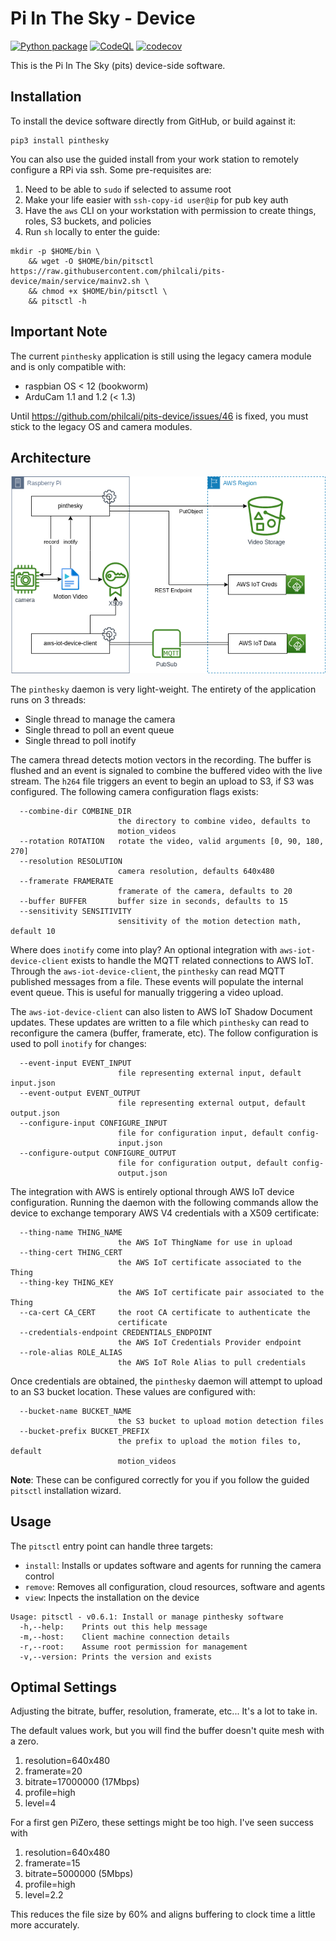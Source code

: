 # Pi In The Sky - Device

[![Python package](https://github.com/philcali/pits-device/actions/workflows/python-package.yml/badge.svg)](https://github.com/philcali/pits-device/actions/workflows/python-package.yml)
[![CodeQL](https://github.com/philcali/pits-device/actions/workflows/codeql-analysis.yml/badge.svg)](https://github.com/philcali/pits-device/actions/workflows/codeql-analysis.yml)
[![codecov](https://codecov.io/gh/philcali/pits-device/branch/main/graph/badge.svg?token=WV9HZSP462)](https://codecov.io/gh/philcali/pits-device)

This is the Pi In The Sky (pits) device-side software.

## Installation

To install the device software directly from GitHub, or build against it:

```
pip3 install pinthesky
```

You can also use the guided install from your work station to remotely configure a RPi via ssh. Some pre-requisites are:

1. Need to be able to `sudo` if selected to assume root
1. Make your life easier with `ssh-copy-id user@ip` for pub key auth
1. Have the `aws` CLI on your workstation with permission to create things, roles, S3 buckets, and policies
1. Run `sh` locally to enter the guide:

```
mkdir -p $HOME/bin \
    && wget -O $HOME/bin/pitsctl https://raw.githubusercontent.com/philcali/pits-device/main/service/mainv2.sh \
    && chmod +x $HOME/bin/pitsctl \
    && pitsctl -h
```

## Important Note

The current `pinthesky` application is still using the legacy camera module and is only compatible with:

- raspbian OS < 12 (bookworm)
- ArduCam 1.1 and 1.2 (< 1.3)

Until https://github.com/philcali/pits-device/issues/46 is fixed, you must stick to the legacy OS and camera modules.

## Architecture

![pinthesky.png](https://raw.githubusercontent.com/philcali/pits-device/main/images/pinthesky.png)

The `pinthesky` daemon is very light-weight. The entirety of the application runs on 3 threads:

- Single thread to manage the camera
- Single thread to poll an event queue
- Single thread to poll inotify

The camera thread detects motion vectors in the recording. The buffer is flushed and an event is
signaled to combine the buffered video with the live stream. The `h264` file triggers an event
to begin an upload to S3, if S3 was configured. The following camera configuration flags exists:

```
  --combine-dir COMBINE_DIR
                        the directory to combine video, defaults to
                        motion_videos
  --rotation ROTATION   rotate the video, valid arguments [0, 90, 180, 270]
  --resolution RESOLUTION
                        camera resolution, defaults 640x480
  --framerate FRAMERATE
                        framerate of the camera, defaults to 20
  --buffer BUFFER       buffer size in seconds, defaults to 15
  --sensitivity SENSITIVITY
                        sensitivity of the motion detection math, default 10
```

Where does `inotify` come into play? An optional integration with
`aws-iot-device-client` exists to handle the MQTT related connections to AWS IoT. Through
the `aws-iot-device-client`, the `pinthesky` can read MQTT published messages from a file. These
events will populate the internal event queue. This is useful for manually triggering a video upload.

The `aws-iot-device-client` can also listen to AWS IoT Shadow Document updates. These updates
are written to a file which `pinthesky` can read to reconfigure the camera (buffer, framerate, etc).
The follow configuration is used to poll `inotify` for changes:

```
  --event-input EVENT_INPUT
                        file representing external input, default input.json
  --event-output EVENT_OUTPUT
                        file representing external output, default output.json
  --configure-input CONFIGURE_INPUT
                        file for configuration input, default config-
                        input.json
  --configure-output CONFIGURE_OUTPUT
                        file for configuration output, default config-
                        output.json
```

The integration with AWS is entirely optional through AWS IoT device configuration.
Running the daemon with the following commands allow the device to exchange temporary
AWS V4 credentials with a X509 certificate:

```
  --thing-name THING_NAME
                        the AWS IoT ThingName for use in upload
  --thing-cert THING_CERT
                        the AWS IoT certificate associated to the Thing
  --thing-key THING_KEY
                        the AWS IoT certificate pair associated to the Thing
  --ca-cert CA_CERT     the root CA certificate to authenticate the
                        certificate
  --credentials-endpoint CREDENTIALS_ENDPOINT
                        the AWS IoT Credentials Provider endpoint
  --role-alias ROLE_ALIAS
                        the AWS IoT Role Alias to pull credentials
```

Once credentials are obtained, the `pinthesky` daemon will attempt to upload to an S3 bucket
location. These values are configured with:

```
  --bucket-name BUCKET_NAME
                        the S3 bucket to upload motion detection files
  --bucket-prefix BUCKET_PREFIX
                        the prefix to upload the motion files to, default
                        motion_videos
```


__Note__: These can be configured correctly for you if you follow the guided `pitsctl` installation
wizard.

## Usage

The `pitsctl` entry point can handle three targets:

- `install`: Installs or updates software and agents for running the camera control
- `remove`: Removes all configuration, cloud resources, software and agents
- `view`: Inpects the installation on the device

```
Usage: pitsctl - v0.6.1: Install or manage pinthesky software
  -h,--help:    Prints out this help message
  -m,--host:    Client machine connection details
  -r,--root:    Assume root permission for management
  -v,--version: Prints the version and exists
```

## Optimal Settings

Adjusting the bitrate, buffer, resolution, framerate, etc... It's a lot to take in.

The default values work, but you will find the buffer doesn't quite mesh with a zero.

1. resolution=640x480
2. framerate=20
3. bitrate=17000000 (17Mbps)
4. profile=high
5. level=4

For a first gen PiZero, these settings might be too high. I've seen success with

1. resolution=640x480
2. framerate=15
3. bitrate=5000000 (5Mbps)
4. profile=high
5. level=2.2

This reduces the file size by 60% and aligns buffering to clock time a little more accurately.
